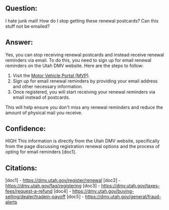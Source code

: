## Question:
I hate junk mail! How do I stop getting these renewal postcards? Can this stuff not be emailed?

## Answer:
Yes, you can stop receiving renewal postcards and instead receive renewal reminders via email. To do this, you need to sign up for email renewal reminders on the Utah DMV website. Here are the steps to follow:

1. Visit the [Motor Vehicle Portal (MVP)](https://mvp.tax.utah.gov/).
2. Sign up for email renewal reminders by providing your email address and other necessary information.
3. Once registered, you will start receiving your renewal reminders via email instead of postcards.

This will help ensure you don't miss any renewal reminders and reduce the amount of physical mail you receive.

## Confidence:
HIGH
This information is directly from the Utah DMV website, specifically from the page discussing registration renewal options and the process of opting for email reminders [doc1].

## Citations:
[doc1] - https://dmv.utah.gov/register/renewal
[doc2] - https://dmv.utah.gov/faq/registering
[doc3] - https://dmv.utah.gov/taxes-fees/request-a-refund
[doc4] - https://dmv.utah.gov/buying-selling/dealer/tradein-payoff
[doc5] - https://dmv.utah.gov/general/fraud-alerts
